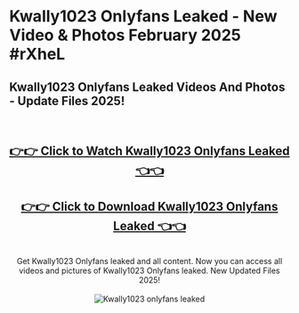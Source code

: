 # Kwally1023 Onlyfans Leaked - New Video & Photos February 2025 #rXheL

<h2>Kwally1023 Onlyfans Leaked Videos And Photos - Update Files 2025!</h2>
<br>
<div align="center">
<h2><a href="https://porncheck.live/?utm_source=kwally1023&utm_medium=git182&utm_content=newban" rel="nofollow">👉👉 Click to Watch Kwally1023 Onlyfans Leaked 👈👈</a></h2>
<h2><a href="https://porncheck.live/?utm_source=kwally1023&utm_medium=git182&utm_content=newban" rel="nofollow">👉👉 Click to Download Kwally1023 Onlyfans Leaked 👈👈</a></h2>
<br>
Get Kwally1023 Onlyfans leaked and all content. Now you can access all videos and pictures of Kwally1023 Onlyfans leaked. New Updated Files 2025!
<br>
<br>
<a href="https://porncheck.live/?utm_source=kwally1023&utm_medium=git182&utm_content=newban" rel="nofollow" data-target="animated-image.originalLink"><img src="https://i.ibb.co/bMWrY6b1/banner2.png" alt="Kwally1023 onlyfans leaked" style="max-width: 100%; display: inline-block;" data-target="animated-image.originalImage"></a>
</div>
<br>

